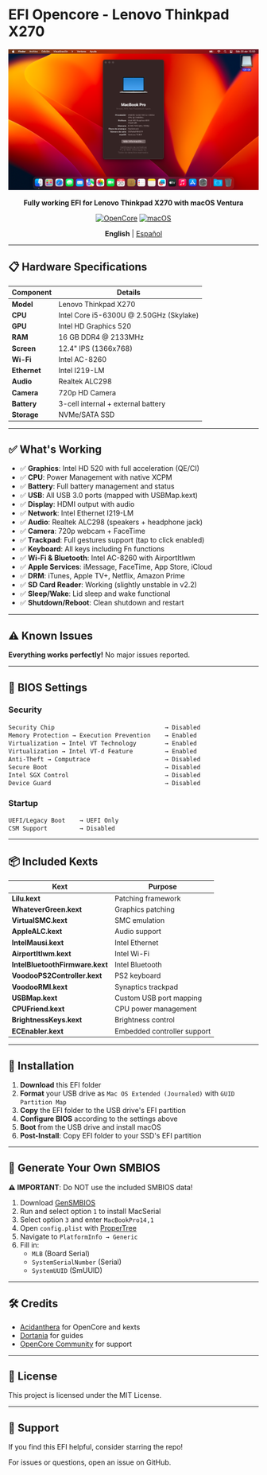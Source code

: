 # EFI Opencore - Lenovo Thinkpad X270

<div align="center">

![X270](X270.png)

**Fully working EFI for Lenovo Thinkpad X270 with macOS Ventura**

[![OpenCore](https://img.shields.io/badge/OpenCore-1.0.0-blue)](https://github.com/acidanthera/OpenCorePkg)
[![macOS](https://img.shields.io/badge/macOS-Ventura-brightgreen)](https://www.apple.com/macos/ventura/)

**English** | [Español](README_ES.md)

</div>

---

## 📋 Hardware Specifications

| Component | Details |
|-----------|---------|
| **Model** | Lenovo Thinkpad X270 |
| **CPU** | Intel Core i5-6300U @ 2.50GHz (Skylake) |
| **GPU** | Intel HD Graphics 520 |
| **RAM** | 16 GB DDR4 @ 2133MHz |
| **Screen** | 12.4" IPS (1366x768) |
| **Wi-Fi** | Intel AC-8260 |
| **Ethernet** | Intel I219-LM |
| **Audio** | Realtek ALC298 |
| **Camera** | 720p HD Camera |
| **Battery** | 3-cell internal + external battery |
| **Storage** | NVMe/SATA SSD |

---

## ✅ What's Working

- ✅ **Graphics**: Intel HD 520 with full acceleration (QE/CI)
- ✅ **CPU**: Power Management with native XCPM
- ✅ **Battery**: Full battery management and status
- ✅ **USB**: All USB 3.0 ports (mapped with USBMap.kext)
- ✅ **Display**: HDMI output with audio
- ✅ **Network**: Intel Ethernet I219-LM
- ✅ **Audio**: Realtek ALC298 (speakers + headphone jack)
- ✅ **Camera**: 720p webcam + FaceTime
- ✅ **Trackpad**: Full gestures support (tap to click enabled)
- ✅ **Keyboard**: All keys including Fn functions
- ✅ **Wi-Fi & Bluetooth**: Intel AC-8260 with AirportItlwm
- ✅ **Apple Services**: iMessage, FaceTime, App Store, iCloud
- ✅ **DRM**: iTunes, Apple TV+, Netflix, Amazon Prime
- ✅ **SD Card Reader**: Working (slightly unstable in v2.2)
- ✅ **Sleep/Wake**: Lid sleep and wake functional
- ✅ **Shutdown/Reboot**: Clean shutdown and restart

---

## ⚠️ Known Issues

**Everything works perfectly!** No major issues reported.

---

## 🔧 BIOS Settings

### Security
```
Security Chip                               → Disabled
Memory Protection → Execution Prevention    → Enabled
Virtualization → Intel VT Technology        → Enabled
Virtualization → Intel VT-d Feature         → Enabled
Anti-Theft → Computrace                     → Disabled
Secure Boot                                 → Disabled
Intel SGX Control                           → Disabled
Device Guard                                → Disabled
```

### Startup
```
UEFI/Legacy Boot    → UEFI Only
CSM Support         → Disabled
```

---

## 📦 Included Kexts

| Kext | Purpose |
|------|---------|
| **Lilu.kext** | Patching framework |
| **WhateverGreen.kext** | Graphics patching |
| **VirtualSMC.kext** | SMC emulation |
| **AppleALC.kext** | Audio support |
| **IntelMausi.kext** | Intel Ethernet |
| **AirportItlwm.kext** | Intel Wi-Fi |
| **IntelBluetoothFirmware.kext** | Intel Bluetooth |
| **VoodooPS2Controller.kext** | PS2 keyboard |
| **VoodooRMI.kext** | Synaptics trackpad |
| **USBMap.kext** | Custom USB port mapping |
| **CPUFriend.kext** | CPU power management |
| **BrightnessKeys.kext** | Brightness control |
| **ECEnabler.kext** | Embedded controller support |

---

## 🚀 Installation

1. **Download** this EFI folder
2. **Format** your USB drive as `Mac OS Extended (Journaled)` with `GUID Partition Map`
3. **Copy** the EFI folder to the USB drive's EFI partition
4. **Configure BIOS** according to the settings above
5. **Boot** from the USB drive and install macOS
6. **Post-Install**: Copy EFI folder to your SSD's EFI partition

---

## 🔐 Generate Your Own SMBIOS

**⚠️ IMPORTANT**: Do NOT use the included SMBIOS data!

1. Download [GenSMBIOS](https://github.com/corpnewt/GenSMBIOS)
2. Run and select option `1` to install MacSerial
3. Select option `3` and enter `MacBookPro14,1`
4. Open `config.plist` with [ProperTree](https://github.com/corpnewt/ProperTree)
5. Navigate to `PlatformInfo → Generic`
6. Fill in:
   - `MLB` (Board Serial)
   - `SystemSerialNumber` (Serial)
   - `SystemUUID` (SmUUID)

---

## 🛠️ Credits

- [Acidanthera](https://github.com/acidanthera) for OpenCore and kexts
- [Dortania](https://dortania.github.io/) for guides
- [OpenCore Community](https://github.com/acidanthera/OpenCorePkg) for support

---

## 📄 License

This project is licensed under the MIT License.

---

## 💬 Support

If you find this EFI helpful, consider starring the repo!

For issues or questions, open an issue on GitHub.
